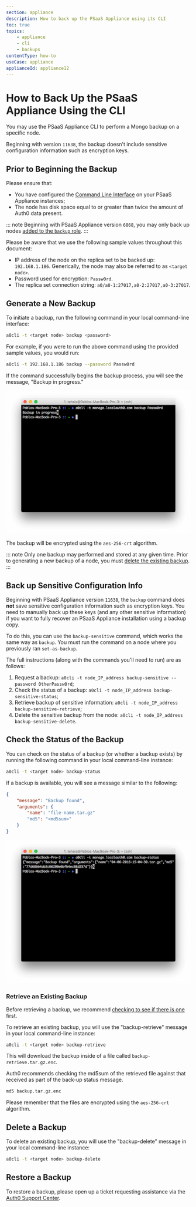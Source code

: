 ```yaml
---
section: appliance
description: How to back up the PSaaS Appliance using its CLI
toc: true
topics:
    - appliance
    - cli
    - backups
contentType: how-to
useCase: appliance
applianceId: appliance12
---
```


# How to Back Up the PSaaS Appliance Using the CLI

You may use the PSaaS Appliance CLI to perform a Mongo backup on a specific node.

Beginning with version `11638`, the backup doesn't include sensitive configuration information such as encryption keys.

## Prior to Beginning the Backup

Please ensure that:
* You have configured the [Command Line Interface](/appliance/cli/configure-cli) on your PSaaS Appliance instances;
* The node has disk space equal to or greater than twice the amount of Auth0 data present.

::: note
Beginning with PSaaS Appliance version `6868`, you may only back up nodes [added to the `backup` role](/appliance/cli/adding-node-to-backup-role).
:::

Please be aware that we use the following sample values throughout this document:

* IP address of the node on the replica set to be backed up: `192.168.1.186`. Generically, the node may also be referred to as `<target node>`.
* Password used for encryption: `Passw0rd`.
* The replica set connection string: `a0/a0-1:27017,a0-2:27017,a0-3:27017`.

## Generate a New Backup

To initiate a backup, run the following command in your local command-line interface:

```bash
a0cli -t <target node> backup <password>
```

For example, if you were to run the above command using the provided sample values, you would run:

```bash
a0cli -t 192.168.1.186 backup --password Passw0rd
```

If the command successfully begins the backup process, you will see the message, "Backup in progress."

![](/media/articles/appliance/cli/backup-in-progress.png)

The backup will be encrypted using the `aes-256-crt` algorithm.

::: note
Only one backup may performed and stored at any given time. Prior to generating a new backup of a node, you must [delete the existing backup](#deleting-the-backup).
:::

## Back up Sensitive Configuration Info

Beginning with PSaaS Appliance version `11638`, the `backup` command does **not** save sensitive configuration information such as encryption keys. You need to manually back up these keys (and any other sensitive information) if you want to fully recover an PSaaS Appliance installation using a backup copy.

To do this, you can use the `backup-sensitive` command, which works the same way as `backup`. You must run the command on a node where you previously ran `set-as-backup`.

The full instructions (along with the commands you'll need to run) are as follows:

1. Request a backup: `a0cli -t node_IP_address backup-sensitive --password 0therPassw0rd`;
2. Check the status of a backup: `a0cli -t node_IP_address backup-sensitive-status`;
3. Retrieve backup of sensitive information: `a0cli -t node_IP_address backup-sensitive-retrieve`;
4. Delete the sensitive backup from the node: `a0cli -t node_IP_address backup-sensitive-delete`.

## Check the Status of the Backup

You can check on the status of a backup (or whether a backup exists) by running the following command in your local command-line instance:

```bash
a0cli -t <target node> backup-status
```

If a backup is available, you will see a message similar to the following:

```json
{
    "message": "Backup found",
    "arguments": {
        "name": "file-name.tar.gz"
        "md5": "<md5sum>"
    }
}
```

![](/media/articles/appliance/cli/backup-available.png)

### Retrieve an Existing Backup

Before retrieving a backup, we recommend [checking to see if there is one](#checking-the-status-of-the-backup) first.

To retrieve an existing backup, you will use the "backup-retrieve" message in your local command-line instance:

```bash
a0cli -t <target node> backup-retrieve
```

This will download the backup inside of a file called `backup-retrieve.tar.gz.enc`.

Auth0 recommends checking the md5sum of the retrieved file against that received as part of the back-up status message.

```bash
md5 backup.tar.gz.enc
```

Please remember that the files are encrypted using the `aes-256-crt` algorithm.

## Delete a Backup

To delete an existing backup, you will use the "backup-delete" message in your local command-line instance:

```bash
a0cli -t <target node> backup-delete
```

## Restore a Backup

To restore a backup, please open up a ticket requesting assistance via the [Auth0 Support Center](https://support.auth0.com/).
